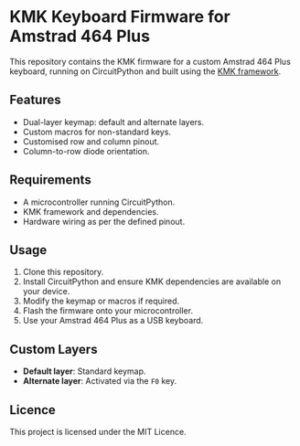 # KMK Keyboard Firmware for Amstrad 464 Plus

This repository contains the KMK firmware for a custom Amstrad 464 Plus keyboard, running on CircuitPython and built using the [KMK framework](https://github.com/KMKfw/kmk_firmware).

## Features

- Dual-layer keymap: default and alternate layers.
- Custom macros for non-standard keys.
- Customised row and column pinout.
- Column-to-row diode orientation.

## Requirements

- A microcontroller running CircuitPython.
- KMK framework and dependencies.
- Hardware wiring as per the defined pinout.

## Usage

1. Clone this repository.
2. Install CircuitPython and ensure KMK dependencies are available on your device.
3. Modify the keymap or macros if required.
4. Flash the firmware onto your microcontroller.
5. Use your Amstrad 464 Plus as a USB keyboard.

## Custom Layers

- **Default layer**: Standard keymap.
- **Alternate layer**: Activated via the `F0` key.

## Licence

This project is licensed under the MIT Licence.
